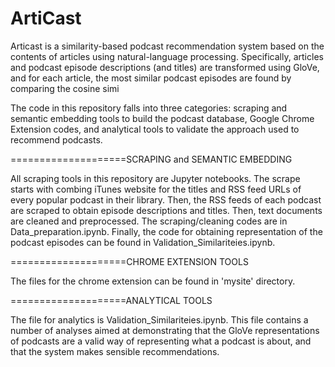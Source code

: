 # ArtiCast

Articast is a similarity-based podcast recommendation system based on the contents of articles using natural-language processing. Specifically, articles and podcast episode descriptions (and titles) are transformed using GloVe, and for each article, the most similar podcast episodes are found by comparing the cosine simi

The code in this repository falls into three categories: scraping  and semantic embedding tools to build the podcast database, Google Chrome Extension codes, and analytical tools to validate the approach used to recommend podcasts.

====================SCRAPING and SEMANTIC EMBEDDING

All scraping tools in this repository are Jupyter notebooks. The scrape starts with combing iTunes website for the titles and RSS feed URLs of every popular podcast in their library. Then, the RSS feeds of each podcast are scraped to obtain episode descriptions and titles.  Then, text documents are cleaned and preprocessed. The scraping/cleaning codes are in Data_preparation.ipynb. Finally, the code for obtaining representation of the podcast episodes can be found in Validation_Similariteies.ipynb.

====================CHROME EXTENSION TOOLS

The files for the chrome extension can be found in 'mysite' directory.

====================ANALYTICAL TOOLS

The  file for analytics is Validation_Similariteies.ipynb. This file contains a number of analyses aimed at demonstrating that the GloVe representations of podcasts are a valid way of representing what a podcast is about, and that the system makes sensible recommendations.
